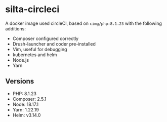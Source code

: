 # silta-circleci
A docker image used circleCI, based on `cimg/php:8.1.23` with the following additions:

- Composer configured correctly
- Drush-launcher and coder pre-installed
- Vim, useful for debugging
- kubernetes and helm
- Node.js
- Yarn

## Versions
- PHP: 8.1.23
- Composer: 2.5.1
- Node: 18.17.1
- Yarn: 1.22.19
- Helm: v3.14.0
